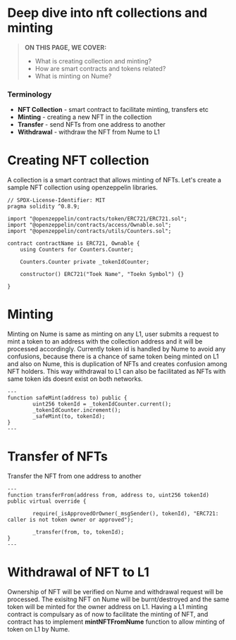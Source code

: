 # Deep dive into nft collections and minting

> **ON THIS PAGE, WE COVER:**
>
> - What is creating collection and minting?
> - How are smart contracts and tokens related?
> - What is minting on Nume?

### Terminology

- **NFT Collection** - smart contract to facilitate minting, transfers etc
- **Minting** - creating a new NFT in the collection
- **Transfer** - send NFTs from one address to another
- **Withdrawal** - withdraw the NFT from Nume to L1

# Creating NFT collection

A collection is a smart contract that allows minting of NFTs. Let's create a sample NFT collection using openzeppelin libraries.

```sol
// SPDX-License-Identifier: MIT
pragma solidity ^0.8.9;

import "@openzeppelin/contracts/token/ERC721/ERC721.sol";
import "@openzeppelin/contracts/access/Ownable.sol";
import "@openzeppelin/contracts/utils/Counters.sol";

contract contractName is ERC721, Ownable {
    using Counters for Counters.Counter;

    Counters.Counter private _tokenIdCounter;

    constructor() ERC721("Toek Name", "Toekn Symbol") {}

}
```

# Minting

Minting on Nume is same as minting on any L1, user submits a request to mint a token to an address with the collection address and it will be processed accordingly. Currently token id is handled by Nume to avoid any confusions, because there is a chance of same token being minted on L1 and also on Nume, this is duplication of NFTs and creates confusion among NFT holders. This way withdrawal to L1 can also be facilitated as NFTs with same token ids doesnt exist on both networks.

```sol
---
function safeMint(address to) public {
        uint256 tokenId = _tokenIdCounter.current();
        _tokenIdCounter.increment();
        _safeMint(to, tokenId);
}
---
```

# Transfer of NFTs

Transfer the NFT from one address to another

```sol
---
function transferFrom(address from, address to, uint256 tokenId) public virtual override {

        require(_isApprovedOrOwner(_msgSender(), tokenId), "ERC721: caller is not token owner or approved");

        _transfer(from, to, tokenId);
}
---
```

# Withdrawal of NFT to L1

Ownership of NFT will be verified on Nume and withdrawal request will be processed. The exisitng NFT on Nume will be burnt/destroyed and the same token will be minted for the owner address on L1. Having a L1 minting contract is compulsary as of now to facilitate the minting of NFT, and contract has to implement **mintNFTFromNume** function to allow minting of token on L1 by Nume.
